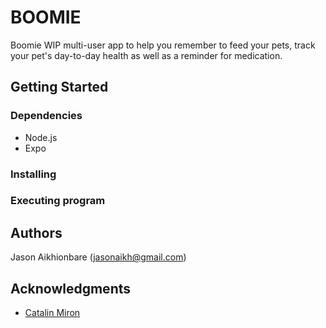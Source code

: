 # BOOMIE

Boomie WIP multi-user app to help you remember to feed your pets, track your pet's day-to-day health as well as a reminder for medication. 

## Getting Started

### Dependencies

* Node.js
* Expo

### Installing


### Executing program

## Authors

Jason Aikhionbare (jasonaikh@gmail.com)

## Acknowledgments

* [Catalin Miron](https://www.youtube.com/watch?v=mwZPCA6Du5A&t=287s)
